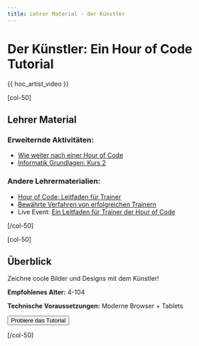 ```yaml
---
title: Lehrer Material - der Künstler
---
```


# Der Künstler: Ein Hour of Code Tutorial

{{ hoc_artist_video }}

[col-50]

## Lehrer Material

### Erweiternde Aktivitäten:

- [Wie weiter nach einer Hour of Code](http://code.org/learn/beyond)
- [Informatik Grundlagen: Kurs 2](https://studio.code.org/s/course2)

### Andere Lehrermaterialien:

- [Hour of Code: Leitfaden für Trainer](https://hourofcode.com/how-to)
- [Bewährte Verfahren von erfolgreichen Trainern](http://www.slideshare.net/TeachCode/hour-of-code-best-practices-for-successful-educators-51273466)
- Live Event: [Ein Leitfaden für Trainer der Hour of Code](https://www.eventbrite.com/e/an-educators-guide-to-the-hour-of-code-tickets-17987415845)

[/col-50]

[col-50]

## Überblick

Zeichne coole Bilder und Designs mit dem Künstler!

**Empfohlenes Alter:** 4-104

**Technische Voraussetzungen:** Moderne Browser + Tablets

<a href="http://studio.code.org/s/artist/reset"><button>Probiere das Tutorial</button></a>

[/col-50]
